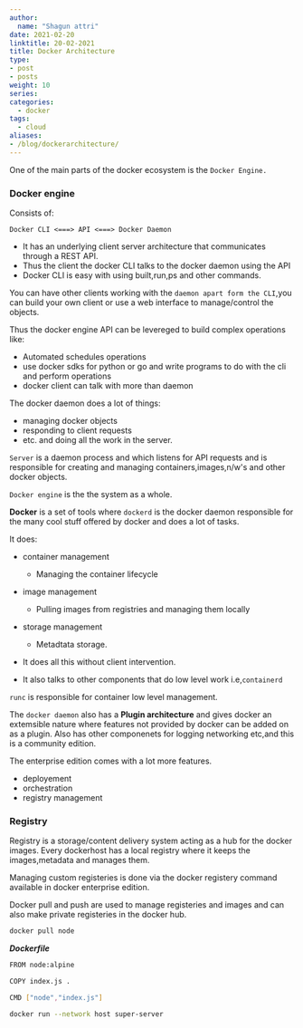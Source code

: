 ```yaml
---
author:
  name: "Shagun attri"
date: 2021-02-20
linktitle: 20-02-2021
title: Docker Architecture
type:
- post
- posts
weight: 10
series:
categories:
  - docker
tags:
  - cloud
aliases:
- /blog/dockerarchitecture/
---
```


One of the main parts of the docker ecosystem is the `Docker Engine.`

### Docker engine 

Consists of:

```
Docker CLI <===> API <===> Docker Daemon
```

- It has an underlying client server architecture that communicates through a REST API.
- Thus the client the docker CLI talks to the docker daemon using the API
- Docker CLI is easy with using built,run,ps and other commands.

You can have other clients working with the `daemon apart form the CLI`,you can build your own client or use  a web interface to manage/control the objects.

Thus the docker engine API can be levereged to build complex operations like:
- Automated schedules operations
- use docker sdks for python or go and write programs to do with the cli and perform operations
- docker client can talk with more than daemon

The docker daemon does a lot of things:
- managing docker objects
- responding to client requests
- etc. and doing all the work in the server.

`Server` is a daemon process and which listens for API requests and is responsible for creating and managing containers,images,n/w's and other docker objects.

`Docker engine` is the the system as a whole.

**Docker** is a set of tools where `dockerd` is the docker daemon responsible for the many cool stuff offered by docker and does a lot of tasks.

It does:
- container management
    - Managing the container lifecycle
- image management
    - Pulling images from registries and managing them locally
- storage management
    - Metadtata storage.
    
- It does all this without client intervention.
- It also talks to other components that do low level work i.e,`containerd`

`runc` is responsible for container low level management.

The `docker daemon` also has a **Plugin architecture** and gives docker an extemsible nature where features not provided by docker can be added on as a plugin.
Also has other componenets for logging networking etc,and this is a community edition.

The enterprise edition comes with a lot more features. 
- deployement 
- orchestration
- registry management

### Registry

Registry is a storage/content delivery system acting as a hub for the docker images.
Every dockerhost has a local registry where it keeps the images,metadata and manages them.

Managing custom registeries is done via the docker registery command available in docker enterprise edition.

Docker pull and push are used to manage registeries and images and can also make private registeries in the 
docker hub.


```bash 
docker pull node
```

***Dockerfile***
```bash
FROM node:alpine

COPY index.js .

CMD ["node","index.js"]
```

```bash
docker run --network host super-server
```
